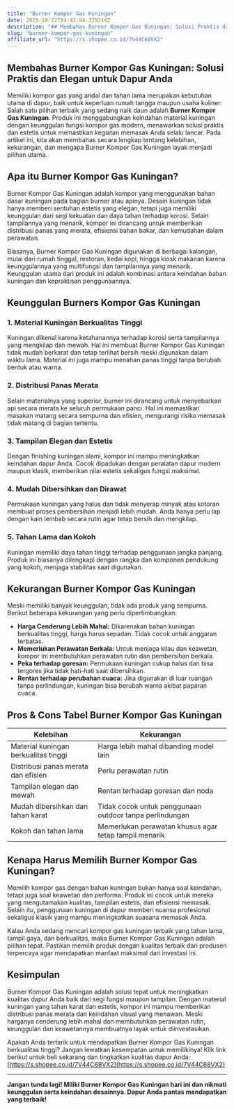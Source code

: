 ```yaml
---
title: "Burner Kompor Gas Kuningan"
date: 2025-10-22T04:42:04.329214Z
description: "## Membahas Burner Kompor Gas Kuningan: Solusi Praktis dan Elegan untuk Dapur Anda..."
slug: "burner-kompor-gas-kuningan"
affiliate_url: "https://s.shopee.co.id/7V44C68VX2"
---
```

## Membahas Burner Kompor Gas Kuningan: Solusi Praktis dan Elegan untuk Dapur Anda

Memiliki kompor gas yang andal dan tahan lama merupakan kebutuhan utama di dapur, baik untuk keperluan rumah tangga maupun usaha kuliner. Salah satu pilihan terbaik yang sedang naik daun adalah **Burner Kompor Gas Kuningan**. Produk ini menggabungkan keindahan material kuningan dengan keunggulan fungsi kompor gas modern, menawarkan solusi praktis dan estetis untuk memastikan kegiatan memasak Anda selalu lancar. Pada artikel ini, kita akan membahas secara lengkap tentang kelebihan, kekurangan, dan mengapa Burner Kompor Gas Kuningan layak menjadi pilihan utama.

## Apa itu Burner Kompor Gas Kuningan?

Burner Kompor Gas Kuningan adalah kompor yang menggunakan bahan dasar kuningan pada bagian burner atau apinya. Desain kuningan tidak hanya memberi sentuhan estetis yang elegan, tetapi juga memiliki keunggulan dari segi kekuatan dan daya tahan terhadap korosi. Selain tampilannya yang menarik, kompor ini dirancang untuk memberikan distribusi panas yang merata, efisiensi bahan bakar, dan kemudahan dalam perawatan.

Biasanya, Burner Kompor Gas Kuningan digunakan di berbagai kalangan, mulai dari rumah tinggal, restoran, kedai kopi, hingga kiosk makanan karena keunggulannya yang multifungsi dan tampilannya yang menarik. Keunggulan utama dari produk ini adalah kombinasi antara keindahan bahan kuningan dan kepraktisan penggunaannya.

## Keunggulan Burners Kompor Gas Kuningan

### 1. Material Kuningan Berkualitas Tinggi

Kuningan dikenal karena ketahanannya terhadap korosi serta tampilannya yang mengkilap dan mewah. Hal ini membuat Burner Kompor Gas Kuningan tidak mudah berkarat dan tetap terlihat bersih meski digunakan dalam waktu lama. Material ini juga mampu menahan panas tinggi tanpa berubah bentuk atau warna.

### 2. Distribusi Panas Merata

Selain materialnya yang superior, burner ini dirancang untuk menyebarkan api secara merata ke seluruh permukaan panci. Hal ini memastikan masakan matang secara sempurna dan efisien, mengurangi risiko memasak tidak matang di bagian tertentu.

### 3. Tampilan Elegan dan Estetis

Dengan finishing kuningan alami, kompor ini mampu meningkatkan keindahan dapur Anda. Cocok dipadukan dengan peralatan dapur modern maupun klasik, memberikan nilai estetis sekaligus fungsi maksimal.

### 4. Mudah Dibersihkan dan Dirawat

Permukaan kuningan yang halus dan tidak menyerap minyak atau kotoran membuat proses pembersihan menjadi lebih mudah. Anda hanya perlu lap dengan kain lembab secara rutin agar tetap bersih dan mengkilap.

### 5. Tahan Lama dan Kokoh

Kuningan memiliki daya tahan tinggi terhadap penggunaan jangka panjang. Produk ini biasanya dilengkapi dengan rangka dan komponen pendukung yang kokoh, menjaga stabilitas saat digunakan.

## Kekurangan Burner Kompor Gas Kuningan

Meski memiliki banyak keunggulan, tidak ada produk yang sempurna. Berikut beberapa kekurangan yang perlu dipertimbangkan:

- **Harga Cenderung Lebih Mahal:** Dikarenakan bahan kuningan berkualitas tinggi, harga harus sepadan. Tidak cocok untuk anggaran terbatas.
- **Memerlukan Perawatan Berkala:** Untuk menjaga kilau dan keawetan, kompor ini membutuhkan perawatan rutin dan pembersihan berkala.
- **Peka terhadap goresan:** Permukaan kuningan cukup halus dan bisa tergores jika tidak hati-hati saat dibersihkan.
- **Rentan terhadap perubahan cuaca:** Jika digunakan di luar ruangan tanpa perlindungan, kuningan bisa berubah warna akibat paparan cuaca.

## Pros & Cons Tabel Burner Kompor Gas Kuningan

| **Kelebihan** | **Kekurangan** |
|----------------|----------------|
| Material kuningan berkualitas tinggi | Harga lebih mahal dibanding model lain |
| Distribusi panas merata dan efisien | Perlu perawatan rutin |
| Tampilan elegan dan mewah | Rentan terhadap goresan dan noda |
| Mudah dibersihkan dan tahan karat | Tidak cocok untuk penggunaan outdoor tanpa perlindungan |
| Kokoh dan tahan lama | Memerlukan perawatan khusus agar tetap tampil menarik |

## Kenapa Harus Memilih Burner Kompor Gas Kuningan?

Memilih kompor gas dengan bahan kuningan bukan hanya soal keindahan, tetapi juga soal keawetan dan performa. Produk ini cocok untuk mereka yang mengutamakan kualitas, tampilan estetis, dan efisiensi memasak. Selain itu, penggunaan kuningan di dapur memberi nuansa profesional sekaligus klasik yang mampu meningkatkan suasana memasak Anda.

Kalau Anda sedang mencari kompor gas kuningan terbaik yang tahan lama, tampil gaya, dan berkualitas, maka Burner Kompor Gas Kuningan adalah pilihan tepat. Pastikan memilih produk dengan kualitas terbaik dari produsen terpercaya agar mendapatkan manfaat maksimal dari investasi ini.

## Kesimpulan

Burner Kompor Gas Kuningan adalah solusi tepat untuk meningkatkan kualitas dapur Anda baik dari segi fungsi maupun tampilan. Dengan material kuningan yang tahan karat dan estetis, kompor ini mampu memberikan distribusi panas merata dan keindahan visual yang menawan. Meski harganya cenderung lebih mahal dan membutuhkan perawatan rutin, keunggulan dan keawetannya membuatnya layak untuk diinvestasikan.

Apakah Anda tertarik untuk mendapatkan Burner Kompor Gas Kuningan berkualitas tinggi? Jangan lewatkan kesempatan untuk memilikinya! Klik link berikut untuk beli sekarang dan tingkatkan kualitas dapur Anda: [https://s.shopee.co.id/7V44C68VX2](https://s.shopee.co.id/7V44C68VX2)

---

**Jangan tunda lagi! Miliki Burner Kompor Gas Kuningan hari ini dan nikmati keunggulan serta keindahan desainnya. Dapur Anda pantas mendapatkan yang terbaik!**